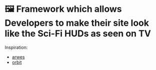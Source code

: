 # 🖼️ Framework which allows Developers to make their site look like the Sci-Fi HUDs as seen on TV

Inspiration:
- [arwes](https://version1-breakpoint1.arwes.dev/play#highlight)
- [orbit](https://orbit.live-webagentur.eu/elements.html#)
